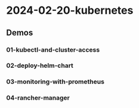 # 2024-02-20-kubernetes

## Demos

### 01-kubectl-and-cluster-access

### 02-deploy-helm-chart

### 03-monitoring-with-prometheus

### 04-rancher-manager
